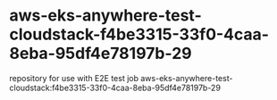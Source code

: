 # aws-eks-anywhere-test-cloudstack-f4be3315-33f0-4caa-8eba-95df4e78197b-29
repository for use with E2E test job aws-eks-anywhere-test-cloudstack:f4be3315-33f0-4caa-8eba-95df4e78197b-29
